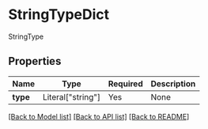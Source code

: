 # StringTypeDict

StringType

## Properties
| Name | Type | Required | Description |
| ------------ | ------------- | ------------- | ------------- |
**type** | Literal["string"] | Yes | None |


[[Back to Model list]](../../../README.md#models-v2-link) [[Back to API list]](../../README.md#documentation-for-api-endpoints) [[Back to README]](../../README.md)
